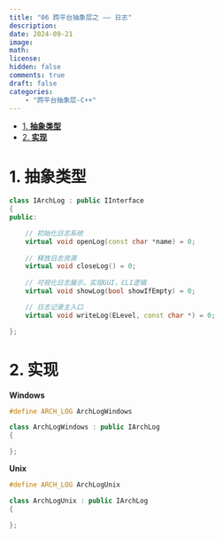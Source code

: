 ```yaml
---
title: "06 跨平台抽象层之 —— 日志"
description: 
date: 2024-09-21
image: 
math: 
license: 
hidden: false
comments: true
draft: false
categories:
    - "跨平台抽象层-C++"
---
```



- [1. **抽象类型**](#1-抽象类型)
- [2. **实现**](#2-实现)


# 1. **抽象类型**
```cpp
class IArchLog : public IInterface
{
public:

    // 初始化日志系统
    virtual void openLog(const char *name) = 0;
    
    // 释放日志资源
    virtual void closeLog() = 0;
    
    // 可视化日志展示，实现GUI，CLI逻辑
    virtual void showLog(bool showIfEmpty) = 0;

    // 日志记录主入口
    virtual void writeLog(ELevel, const char *) = 0;

};
```

# 2. **实现**
**Windows**   
```cpp
#define ARCH_LOG ArchLogWindows

class ArchLogWindows : public IArchLog
{

};
```

**Unix**   
```cpp
#define ARCH_LOG ArchLogUnix

class ArchLogUnix : public IArchLog
{

};
```